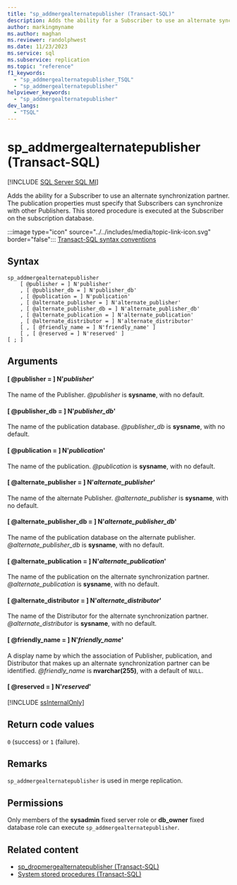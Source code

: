 ```yaml
---
title: "sp_addmergealternatepublisher (Transact-SQL)"
description: Adds the ability for a Subscriber to use an alternate synchronization partner.
author: markingmyname
ms.author: maghan
ms.reviewer: randolphwest
ms.date: 11/23/2023
ms.service: sql
ms.subservice: replication
ms.topic: "reference"
f1_keywords:
  - "sp_addmergealternatepublisher_TSQL"
  - "sp_addmergealternatepublisher"
helpviewer_keywords:
  - "sp_addmergealternatepublisher"
dev_langs:
  - "TSQL"
---
```

# sp_addmergealternatepublisher (Transact-SQL)

[!INCLUDE [SQL Server SQL MI](../../includes/applies-to-version/sql-asdbmi.md)]

Adds the ability for a Subscriber to use an alternate synchronization partner. The publication properties must specify that Subscribers can synchronize with other Publishers. This stored procedure is executed at the Subscriber on the subscription database.

:::image type="icon" source="../../includes/media/topic-link-icon.svg" border="false"::: [Transact-SQL syntax conventions](../../t-sql/language-elements/transact-sql-syntax-conventions-transact-sql.md)

## Syntax

```syntaxsql
sp_addmergealternatepublisher
    [ @publisher = ] N'publisher'
    , [ @publisher_db = ] N'publisher_db'
    , [ @publication = ] N'publication'
    , [ @alternate_publisher = ] N'alternate_publisher'
    , [ @alternate_publisher_db = ] N'alternate_publisher_db'
    , [ @alternate_publication = ] N'alternate_publication'
    , [ @alternate_distributor = ] N'alternate_distributor'
    [ , [ @friendly_name = ] N'friendly_name' ]
    [ , [ @reserved = ] N'reserved' ]
[ ; ]
```

## Arguments

#### [ @publisher = ] N'*publisher*'

The name of the Publisher. *@publisher* is **sysname**, with no default.

#### [ @publisher_db = ] N'*publisher_db*'

The name of the publication database. *@publisher_db* is **sysname**, with no default.

#### [ @publication = ] N'*publication*'

The name of the publication. *@publication* is **sysname**, with no default.

#### [ @alternate_publisher = ] N'*alternate_publisher*'

The name of the alternate Publisher. *@alternate_publisher* is **sysname**, with no default.

#### [ @alternate_publisher_db = ] N'*alternate_publisher_db*'

The name of the publication database on the alternate publisher. *@alternate_publisher_db* is **sysname**, with no default.

#### [ @alternate_publication = ] N'*alternate_publication*'

The name of the publication on the alternate synchronization partner. *@alternate_publication* is **sysname**, with no default.

#### [ @alternate_distributor = ] N'*alternate_distributor*'

The name of the Distributor for the alternate synchronization partner. *@alternate_distributor* is **sysname**, with no default.

#### [ @friendly_name = ] N'*friendly_name*'

A display name by which the association of Publisher, publication, and Distributor that makes up an alternate synchronization partner can be identified. *@friendly_name* is **nvarchar(255)**, with a default of `NULL`.

#### [ @reserved = ] N'*reserved*'

[!INCLUDE [ssInternalOnly](../../includes/ssinternalonly-md.md)]

## Return code values

`0` (success) or `1` (failure).

## Remarks

`sp_addmergealternatepublisher` is used in merge replication.

## Permissions

Only members of the **sysadmin** fixed server role or **db_owner** fixed database role can execute `sp_addmergealternatepublisher`.

## Related content

- [sp_dropmergealternatepublisher (Transact-SQL)](sp-dropmergealternatepublisher-transact-sql.md)
- [System stored procedures (Transact-SQL)](system-stored-procedures-transact-sql.md)
